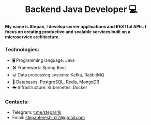 <h1 align="center"> Backend Java Developer 💻</h1>
  
<h4>My name is Stepan, I develop server applications and RESTful APIs. I focus on creating productive and scalable services built on a microservice architecture.</h4>

### Technologies:
- 🖥️ Programming language: Java
- 🛠️ Framework: Spring Boot
- 📊 Data processing systems: Kafka, RabbitMQ
- 💾 Databases: PostgreSQL, Redis, MongoDB
- ☁️ Infrastructure: Kubernetes, Docker

### Сontacts:
- Telegram: [t.me/steparrik](https://t.me/steparrik)
- Email: [stepantereshin27@gmail.com](mailto:stepantereshin27@gmail.com)

